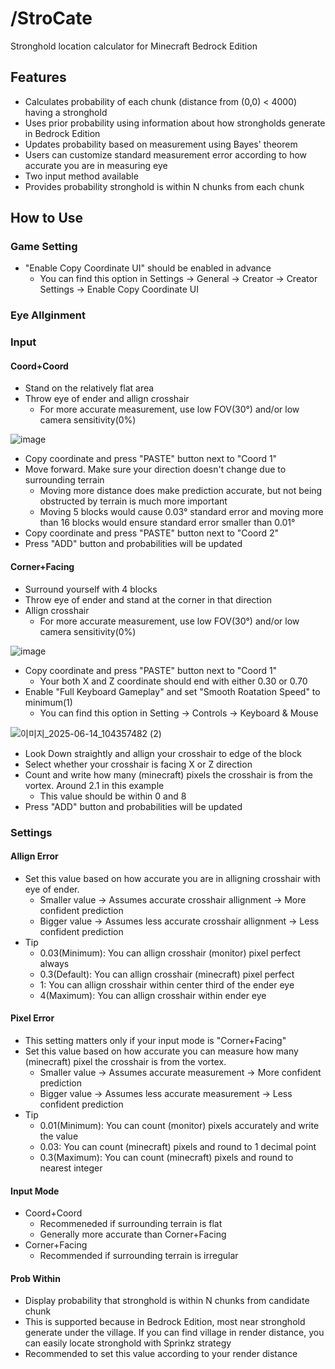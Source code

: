 # /StroCate
Stronghold location calculator for Minecraft Bedrock Edition

## Features
* Calculates probability of each chunk (distance from (0,0) < 4000) having a stronghold
* Uses prior probability using information about how strongholds generate in Bedrock Edition
* Updates probability based on measurement using Bayes' theorem
* Users can customize standard measurement error according to how accurate you are in measuring eye
* Two input method available
* Provides probability stronghold is within N chunks from each chunk

## How to Use
### Game Setting
* "Enable Copy Coordinate UI" should be enabled in advance
  - You can find this option in Settings → General → Creator → Creator Settings → Enable Copy Coordinate UI

### Eye Allginment

### Input
#### Coord+Coord
* Stand on the relatively flat area
* Throw eye of ender and allign crosshair
  - For more accurate measurement, use low FOV(30°) and/or low camera sensitivity(0%)
 
![image](https://github.com/user-attachments/assets/560213de-383a-49ad-9e6b-70c1d547045e)
* Copy coordinate and press "PASTE" button next to "Coord 1"
* Move forward. Make sure your direction doesn't change due to surrounding terrain 
  - Moving more distance does make prediction accurate, but not being obstructed by terrain is much more important
  - Moving 5 blocks would cause 0.03° standard error and moving more than 16 blocks would ensure standard error smaller than 0.01°
* Copy coordinate and press "PASTE" button next to "Coord 2"
* Press "ADD" button and probabilities will be updated

#### Corner+Facing
* Surround yourself with 4 blocks
* Throw eye of ender and stand at the corner in that direction
* Allign crosshair
    - For more accurate measurement, use low FOV(30°) and/or low camera sensitivity(0%)
      
![image](https://github.com/user-attachments/assets/66b8774d-bf5c-489b-8ebc-5132ef9cf707)
* Copy coordinate and press "PASTE" button next to "Coord 1"
  - Your both X and Z coordinate should end with either 0.30 or 0.70
* Enable "Full Keyboard Gameplay" and set "Smooth Roatation Speed" to minimum(1)
  - You can find this option in Setting → Controls → Keyboard & Mouse

![이미지_2025-06-14_104357482 (2)](https://github.com/user-attachments/assets/5cfe22f3-b4e5-465d-91c4-99acb6891ae7)
* Look Down straightly and allign your crosshair to edge of the block
* Select whether your crosshair is facing X or Z direction
* Count and write how many (minecraft) pixels the crosshair is from the vortex. Around 2.1 in this example
  - This value should be within 0 and 8
* Press "ADD" button and probabilities will be updated

### Settings
#### Allign Error
* Set this value based on how accurate you are in alligning crosshair with eye of ender.
  - Smaller value → Assumes accurate crosshair allignment → More confident prediction
  - Bigger value → Assumes less accurate crosshair allignment → Less confident prediction
* Tip
  - 0.03(Minimum): You can allign crosshair (monitor) pixel perfect always
  - 0.3(Default): You can allign crosshair (minecraft) pixel perfect
  - 1: You can allign crosshair within center third of the ender eye
  - 4(Maximum): You can allign crosshair within ender eye

#### Pixel Error
* This setting matters only if your input mode is "Corner+Facing"
* Set this value based on how accurate you can measure how many (minecraft) pixel the crosshair is from the vortex.
  - Smaller value → Assumes accurate measurement → More confident prediction
  - Bigger value → Assumes less accurate measurement → Less confident prediction
* Tip
  - 0.01(Minimum): You can count (monitor) pixels accurately and write the value
  - 0.03: You can count (minecraft) pixels and round to 1 decimal point
  - 0.3(Maximum): You can count (minecraft) pixels and round to nearest integer

#### Input Mode
* Coord+Coord
  - Recommeneded if surrounding terrain is flat
  - Generally more accurate than Corner+Facing
* Corner+Facing
  - Recommended if surrounding terrain is irregular
 
#### Prob Within
* Display probability that stronghold is within N chunks from candidate chunk
* This is supported because in Bedrock Edition, most near stronghold generate under the village. If you can find village in render distance, you can easily locate stronghold with Sprinkz strategy
* Recommended to set this value according to your render distance
